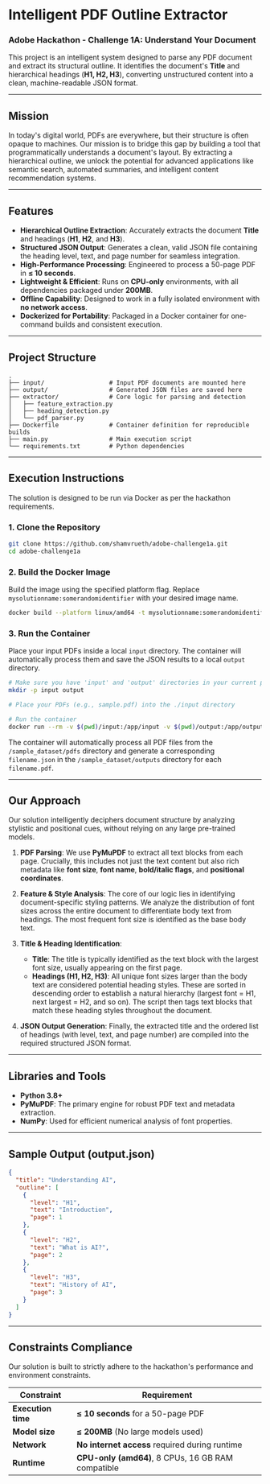 # Intelligent PDF Outline Extractor

### Adobe Hackathon - Challenge 1A: Understand Your Document

This project is an intelligent system designed to parse any PDF document and extract its structural outline. It identifies the document's **Title** and hierarchical headings (**H1, H2, H3**), converting unstructured content into a clean, machine-readable JSON format.

***

## Mission

In today's digital world, PDFs are everywhere, but their structure is often opaque to machines. Our mission is to bridge this gap by building a tool that programmatically understands a document's layout. By extracting a hierarchical outline, we unlock the potential for advanced applications like semantic search, automated summaries, and intelligent content recommendation systems.

***

## Features

* **Hierarchical Outline Extraction**: Accurately extracts the document **Title** and headings (**H1**, **H2**, and **H3**).
* **Structured JSON Output**: Generates a clean, valid JSON file containing the heading level, text, and page number for seamless integration.
* **High-Performance Processing**: Engineered to process a 50-page PDF in **≤ 10 seconds**.
* **Lightweight & Efficient**: Runs on **CPU-only** environments, with all dependencies packaged under **200MB**.
* **Offline Capability**: Designed to work in a fully isolated environment with **no network access**.
* **Dockerized for Portability**: Packaged in a Docker container for one-command builds and consistent execution.

***

## Project Structure

```text
.
├── input/                  # Input PDF documents are mounted here
├── output/                 # Generated JSON files are saved here
├── extractor/              # Core logic for parsing and detection
│   ├── feature_extraction.py
│   ├── heading_detection.py
│   └── pdf_parser.py
├── Dockerfile              # Container definition for reproducible builds
├── main.py                 # Main execution script
└── requirements.txt        # Python dependencies
```

***

## Execution Instructions

The solution is designed to be run via Docker as per the hackathon requirements.

### 1. Clone the Repository

```bash
git clone https://github.com/shamvrueth/adobe-challenge1a.git
cd adobe-challenge1a
```

### 2. Build the Docker Image

Build the image using the specified platform flag. Replace `mysolutionname:somerandomidentifier` with your desired image name.

```bash
docker build --platform linux/amd64 -t mysolutionname:somerandomidentifier .
```

### 3. Run the Container

Place your input PDFs inside a local `input` directory. The container will automatically process them and save the JSON results to a local `output` directory.

```bash
# Make sure you have 'input' and 'output' directories in your current path
mkdir -p input output

# Place your PDFs (e.g., sample.pdf) into the ./input directory

# Run the container
docker run --rm -v $(pwd)/input:/app/input -v $(pwd)/output:/app/output --network none mysolutionname:somerandomidentifier
```

The container will automatically process all PDF files from the `/sample_dataset/pdfs` directory and generate a corresponding `filename.json` in the `/sample_dataset/outputs` directory for each `filename.pdf`.

***

## Our Approach

Our solution intelligently deciphers document structure by analyzing stylistic and positional cues, without relying on any large pre-trained models.

1.  **PDF Parsing**: We use **PyMuPDF** to extract all text blocks from each page. Crucially, this includes not just the text content but also rich metadata like **font size**, **font name**, **bold/italic flags**, and **positional coordinates**.

2.  **Feature & Style Analysis**: The core of our logic lies in identifying document-specific styling patterns. We analyze the distribution of font sizes across the entire document to differentiate body text from headings. The most frequent font size is identified as the base body text.

3.  **Title & Heading Identification**:
    * **Title**: The title is typically identified as the text block with the largest font size, usually appearing on the first page.
    * **Headings (H1, H2, H3)**: All unique font sizes larger than the body text are considered potential heading styles. These are sorted in descending order to establish a natural hierarchy (largest font = H1, next largest = H2, and so on). The script then tags text blocks that match these heading styles throughout the document.

4.  **JSON Output Generation**: Finally, the extracted title and the ordered list of headings (with level, text, and page number) are compiled into the required structured JSON format.

***

## Libraries and Tools

* **Python 3.8+**
* **PyMuPDF**: The primary engine for robust PDF text and metadata extraction.
* **NumPy**: Used for efficient numerical analysis of font properties.

***

## Sample Output (output.json)

```json
{
  "title": "Understanding AI",
  "outline": [
    {
      "level": "H1",
      "text": "Introduction",
      "page": 1
    },
    {
      "level": "H2",
      "text": "What is AI?",
      "page": 2
    },
    {
      "level": "H3",
      "text": "History of AI",
      "page": 3
    }
  ]
}
```

***

## Constraints Compliance

Our solution is built to strictly adhere to the hackathon's performance and environment constraints.

| Constraint         | Requirement                                      |
| ------------------ | ------------------------------------------------ |
| **Execution time** | **≤ 10 seconds** for a 50-page PDF               |
| **Model size** | **≤ 200MB** (No large models used)               |
| **Network** | **No internet access** required during runtime   |
| **Runtime** | **CPU-only (amd64)**, 8 CPUs, 16 GB RAM compatible |
